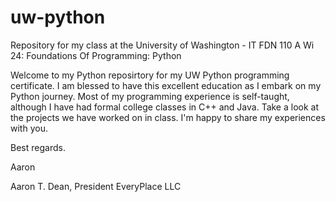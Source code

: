 # uw-python
Repository for my class at the University of Washington - IT FDN 110 A Wi 24: Foundations Of Programming: Python

Welcome to my Python reposirtory for my UW Python programming certificate.
I am blessed to have this excellent education as I embark on my Python journey.
Most of my programming experience is self-taught, although I have had formal college classes in C++ and Java.
Take a look at the projects we have worked on in class.  I'm happy to share my experiences with you.

Best regards.

Aaron

Aaron T. Dean, President
EveryPlace LLC

